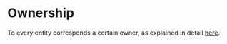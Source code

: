 # Ownership

To every entity corresponds a certain owner, as explained in detail [here](/entities-general/ownership.md).
